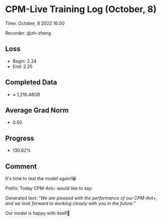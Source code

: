 
# CPM-Live Training Log (October, 8)

Time: October, 8 2022 16:00

Recorder: @zh-zheng

## Loss
- Begin: 2.24
- End: 2.25
	
## Completed Data
- $\approx$ 1,216.48GB

## Average Grad Norm
- 0.50

## Progress
- 130.62%

## Comment

It's time to test the model again!😁

Prefix: Today CPM-Ant+ would like to say: 

Generated text: *"We are pleased with the performance of our CPM-Ant+, and we look forward to working closely with you in the future."*

Our model is happy with itself🤣
